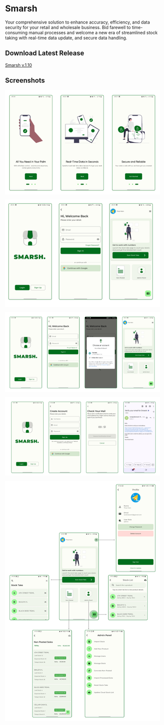 # Smarsh
<p>
                  Your comprehensive solution to enhance accuracy, efficiency,
                  and data security for your retail and wholesale business. Bid
                  farewell to time-consuming manual processes and welcome a new
                  era of streamlined stock taking with real-time data update,
                  and secure data handling.
</p>

## Download Latest Release
[Smarsh v.1.10](https://github.com/ianshaloom/Flutter-App-Releases/blob/main/Smarsh/smarsh.apk)

## Screenshots
![Alt text](https://github.com/ianshaloom/Flutter-App-Releases/blob/main/Smarsh/user%20onboard.png)

![Alt text](https://github.com/ianshaloom/Flutter-App-Releases/blob/main/Smarsh/login%20email%26password.png)

![Alt text](https://github.com/ianshaloom/Flutter-App-Releases/blob/main/Smarsh/login%20with%20google.png)

![Alt text](https://github.com/ianshaloom/Flutter-App-Releases/blob/main/Smarsh/create%20account.png)

![Alt text](https://github.com/ianshaloom/Flutter-App-Releases/blob/main/Smarsh/from-homepage.png)
